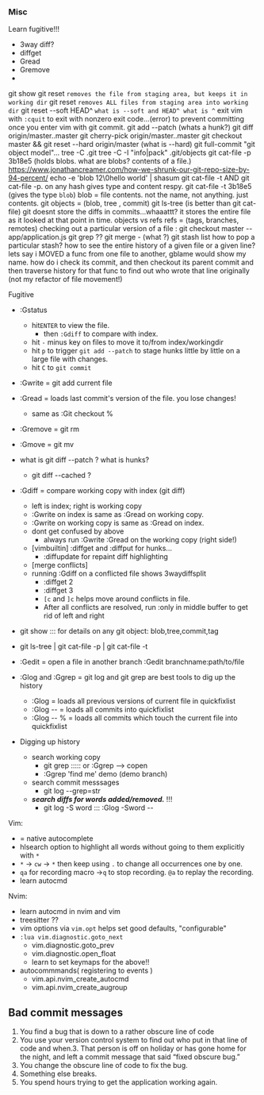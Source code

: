 ### Misc

Learn fugitive!!!
- 3way diff?
- diffget
- Gread
- Gremove
-
git show
git reset <filename>    `removes the file from staging area, but keeps it in working dir`
git reset `removes ALL files from staging area into working dir`
git reset --soft HEAD^ `what is --soft and HEAD^ what is ^`
exit vim with `:cquit` to exit with nonzero exit code...(error) to prevent committing once you enter vim with git commit. 
git add --patch (whats a hunk?)
git diff origin/master..master
git cherry-pick origin/master..master
git checkout master && git reset --hard origin/master (what is --hard)
git full-commit
"git object model"...
tree -C .git
tree -C -I "info|pack" .git/objects
git cat-file -p 3b18e5 (holds blobs. what are blobs? contents of a file.)
https://www.jonathancreamer.com/how-we-shrunk-our-git-repo-size-by-94-percent/
echo -e 'blob 12\0hello world' | shasum
git cat-file -t    AND   git cat-file -p.          on any hash gives type and content respy.
git cat-file -t 3b18e5 (gives the type `blob`)
blob = file contents. not the name, not anything. just contents.
git objects = (blob, tree , commit)
git ls-tree (is better than git cat-file)
git doesnt store the diffs in commits...whaaattt? it stores the entire file as it looked at that point in time.
objects vs refs
refs  = (tags, branches, remotes)
checking out a particular version of a file : git checkout master -- app/application.js
git grep ??
git merge - (what ?)
git stash list 
how to pop a particular stash?
how to see the entire history of a given file or a given line?
lets say i MOVED a func from one file to another, gblame would show my name. how do i check its commit, and then checkout its parent commit and then traverse history for that func to find out who wrote that line originally (not my refactor of file movement!)

Fugitive
- :Gstatus 
    - hit`ENTER` to view the file.
        - then `:Gdiff` to compare with index.
    - hit `-` minus key on files to move it to/from index/workingdir
    - hit `p` to trigger `git add --patch` to stage hunks little by little on a large file with changes.
    - hit `C` to `git commit`
- :Gwrite = git add current file
- :Gread = loads last commit's version of the file. you lose changes!
    - same as :Git checkout %
- :Gremove = git rm 
- :Gmove = git mv
- what is git diff --patch ? what is hunks?
    - git diff --cached ?
- :Gdiff = compare working copy with index (git diff)
    - left is index; right is working copy
    - :Gwrite on index is same as :Gread on working copy.
    - :Gwrite on working copy is same as :Gread on index.
    - dont get confused by above
        - always run :Gwrite :Gread on the working copy (right side!)
    - [vimbuiltin] :diffget and :diffput for hunks...
        - :diffupdate for repaint diff highlighting
    - [merge conflicts]
    - running :Gdiff on a conflicted file shows 3waydiffsplit
        - :diffget 2 
        - :diffget 3 
        - `[c` and `]c` helps move around conflicts in file.
        - After all conflicts are resolved, run :only in middle buffer to get rid of left and right

- git show <sha>  ::: for details on any git object: blob,tree,commit,tag
- git ls-tree <sha> | git cat-file -p <sha> | git cat-file -t <sha>
- :Gedit = open a file in another branch
    :Gedit branchname:path/to/file
- :Glog and :Ggrep = git log and git grep are best tools to dig up the history 
    - :Glog         = loads all previous versions of current file in quickfixlist
    - :Glog --      = loads all commits into quickfixlist
    - :Glog -- %    = loads all commits which touch the current file into quickfixlist
- Digging up history
    - search working copy 
        - git grep ::::: or :Ggrep --> copen
        - :Ggrep 'find me' demo  (demo branch) 
    - search commit messsages
        - git log --grep=str
    - ***search diffs for words added/removed.*** !!!
        - git log -S word ::: :Glog -Sword -- 



Vim:
- <C-n> = native autocomplete
- hlsearch option to highlight all words without going to them explicitly with `*`
- `*` -> `cw` -> `*` then keep using `.` to change all occurrences one by one.
- `qa` for recording macro ->`q` to stop recording. `@a` to replay the recording.
- learn autocmd

Nvim:
- learn autocmd in nvim and vim
- treesitter ??
- vim options via `vim.opt` helps set good defaults, "configurable"
- `:lua vim.diagnostic.goto_next` 
    - vim.diagnostic.goto_prev
    - vim.diagnostic.open_float
    - learn to set keymaps for the above!!
- autocommmands( registering to events )
    - vim.api.nvim_create_autocmd
    - vim.api.nvim_create_augroup







## Bad commit messages

1. You find a bug that is down to a rather obscure line of code
2. You use your version control system to find out who put in that line of code and when.3. That  person  is  off  on  holiday  or  has  gone  home  for  the  night,  and  left  a commit message that said “fixed obscure bug.”
4. You change the obscure line of code to fix the bug.
5. Something else breaks.
6. You spend hours trying to get the application working again.